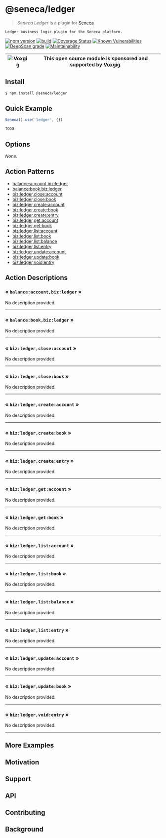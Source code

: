 # @seneca/ledger

> _Seneca Ledger_ is a plugin for [Seneca](http://senecajs.org)

    Ledger business logic plugin for the Seneca platform.

[![npm version](https://img.shields.io/npm/v/@seneca/ledger.svg)](https://npmjs.com/package/@seneca/ledger)
[![build](https://github.com/senecajs/seneca-ledger/actions/workflows/build.yml/badge.svg)](https://github.com/senecajs/seneca-ledger/actions/workflows/build.yml)
[![Coverage Status](https://coveralls.io/repos/github/senecajs/seneca-ledger/badge.svg?branch=main)](https://coveralls.io/github/senecajs/seneca-ledger?branch=main)
[![Known Vulnerabilities](https://snyk.io/test/github/senecajs/seneca-ledger/badge.svg)](https://snyk.io/test/github/senecajs/seneca-ledger)
[![DeepScan grade](https://deepscan.io/api/teams/5016/projects/20872/branches/581541/badge/grade.svg)](https://deepscan.io/dashboard#view=project&tid=5016&pid=20872&bid=581541)
[![Maintainability](https://api.codeclimate.com/v1/badges/8242b80adb8acb685afd/maintainability)](https://codeclimate.com/github/senecajs/seneca-ledger/maintainability)

| ![Voxgig](https://www.voxgig.com/res/img/vgt01r.png) | This open source module is sponsored and supported by [Voxgig](https://www.voxgig.com). |
| ---------------------------------------------------- | --------------------------------------------------------------------------------------- |

## Install

```sh
$ npm install @seneca/ledger
```

## Quick Example

```js
Seneca().use('ledger', {})

TODO
```

<!--START:options-->

## Options

_None._

<!--END:options-->

<!--START:action-list-->


## Action Patterns

* [balance:account,biz:ledger](#-balanceaccountbizledger-)
* [balance:book,biz:ledger](#-balancebookbizledger-)
* [biz:ledger,close:account](#-bizledgercloseaccount-)
* [biz:ledger,close:book](#-bizledgerclosebook-)
* [biz:ledger,create:account](#-bizledgercreateaccount-)
* [biz:ledger,create:book](#-bizledgercreatebook-)
* [biz:ledger,create:entry](#-bizledgercreateentry-)
* [biz:ledger,get:account](#-bizledgergetaccount-)
* [biz:ledger,get:book](#-bizledgergetbook-)
* [biz:ledger,list:account](#-bizledgerlistaccount-)
* [biz:ledger,list:book](#-bizledgerlistbook-)
* [biz:ledger,list:balance](#-bizledgerlistbalance-)
* [biz:ledger,list:entry](#-bizledgerlistentry-)
* [biz:ledger,update:account](#-bizledgerupdateaccount-)
* [biz:ledger,update:book](#-bizledgerupdatebook-)
* [biz:ledger,void:entry](#-bizledgervoidentry-)


<!--END:action-list-->

<!--START:action-desc-->


## Action Descriptions

### &laquo; `balance:account,biz:ledger` &raquo;

No description provided.



----------
### &laquo; `balance:book,biz:ledger` &raquo;

No description provided.



----------
### &laquo; `biz:ledger,close:account` &raquo;

No description provided.



----------
### &laquo; `biz:ledger,close:book` &raquo;

No description provided.



----------
### &laquo; `biz:ledger,create:account` &raquo;

No description provided.



----------
### &laquo; `biz:ledger,create:book` &raquo;

No description provided.



----------
### &laquo; `biz:ledger,create:entry` &raquo;

No description provided.



----------
### &laquo; `biz:ledger,get:account` &raquo;

No description provided.



----------
### &laquo; `biz:ledger,get:book` &raquo;

No description provided.



----------
### &laquo; `biz:ledger,list:account` &raquo;

No description provided.



----------
### &laquo; `biz:ledger,list:book` &raquo;

No description provided.



----------
### &laquo; `biz:ledger,list:balance` &raquo;

No description provided.



----------
### &laquo; `biz:ledger,list:entry` &raquo;

No description provided.



----------
### &laquo; `biz:ledger,update:account` &raquo;

No description provided.



----------
### &laquo; `biz:ledger,update:book` &raquo;

No description provided.



----------
### &laquo; `biz:ledger,void:entry` &raquo;

No description provided.



----------


<!--END:action-desc-->

## More Examples

## Motivation

## Support

## API

## Contributing

## Background

